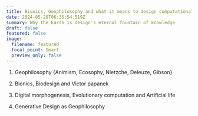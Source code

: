 ```yaml
---
title: Bionics, Geophilosophy and what it means to design computationally
date: 2024-05-28T06:35:54.519Z
summary: Why the Earth is design's eternal fountain of knowledge
draft: false
featured: false
image:
  filename: featured
  focal_point: Smart
  preview_only: false
---
```

1. Geophilosophy {Animism, Ecosophy, Nietzche, Deleuze, Gibson}

2. Bionics, Biodesign and Victor papanek

3. Digital morphogenesis, Evolutionary computation and Artificial life 

4. Generative Design as Geophilosophy